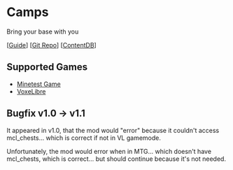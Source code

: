 # Camps

Bring your base with you

\[[Guide](guides/readme.md)\] \[[Git Repo](https://gitlab.com/ApolloX939/camps)\] \[[ContentDB](https://content.luanti.org/packages/apollox939/camps/)\]

## Supported Games

- [Minetest Game](https://content.luanti.org/packages/Luanti/minetest_game/)
- [VoxeLibre](https://content.luanti.org/packages/Wuzzy/mineclone2/)

## Bugfix v1.0 -> v1.1

It appeared in v1.0, that the mod would "error" because it couldn't access mcl_chests... which is correct if not in VL gamemode.

Unfortunately, the mod would error when in MTG... which doesn't have mcl_chests, which is correct... but should continue because it's not needed.

